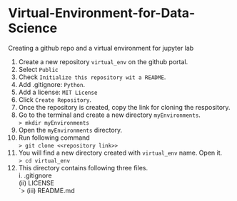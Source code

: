 # Virtual-Environment-for-Data-Science
Creating a github repo and a virtual environment for jupyter lab

1. Create a new repository `virtual_env` on the github portal.
2. Select `Public`
3. Check `Initialize this repository wit a README`.
4. Add .gitignore: `Python`.
5. Add a license: `MIT License`
6. Click `Create Repository`.
7. Once the repository is created, copy the link for cloning the respository.
8. Go to the terminal and create a new directory `myEnvironments`.<br/>`> mkdir myEnvironments`
9. Open the `myEnvironments` directory.
10. Run following command <br/>`> git clone <<repository link>>`
11. You will find a new directory created with `virtual_env` name. Open it. <br/>`> cd virtual_env`
12. This directory contains following three files.<br/>i. .gitignore<br/>(ii) LICENSE<br/>`> (iii) README.md
